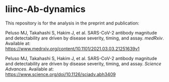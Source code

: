 # liinc-Ab-dynamics

This repository is for the analysis in the preprint and publication:

Peluso MJ, Takahashi S, Hakim J, et al. SARS-CoV-2 antibody magnitude and detectability are driven by disease severity, timing, and assay. *medRxiv*. Available at: https://www.medrxiv.org/content/10.1101/2021.03.03.21251639v1

Peluso MJ, Takahashi S, Hakim J, et al. SARS-CoV-2 antibody magnitude and detectability are driven by disease severity, timing, and assay. *Science Advances*. Available at: https://www.science.org/doi/10.1126/sciadv.abh3409
